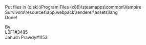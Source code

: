 Put files in (disk):\Program Files (x86)\steamapps\common\Vampire Survivors\resources\app\.webpack\renderer\assets\lang 
<br>Done! <br>

By:<br>
L0F1#3485<br>
Janush Prawdy#1153
